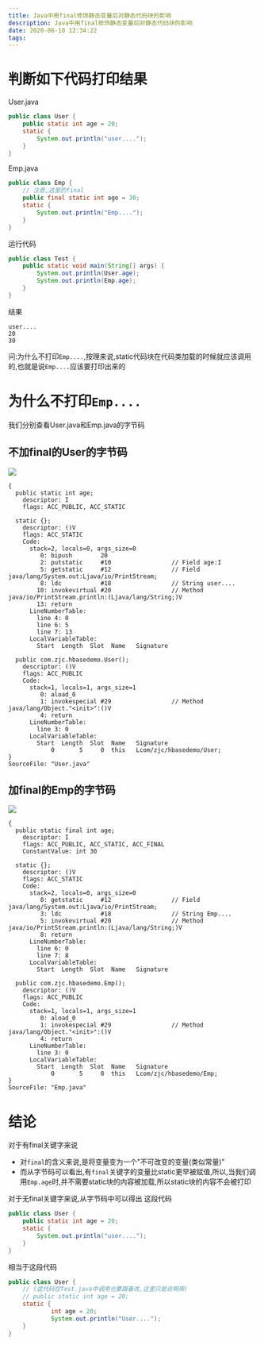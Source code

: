 ```yaml
---
title: Java中用final修饰静态变量后对静态代码块的影响
description: Java中用final修饰静态变量后对静态代码块的影响
date: 2020-06-10 12:34:22
tags:
---
```

#   判断如下代码打印结果
User.java
```JAVA
public class User {
	public static int age = 20;
	static {
		System.out.println("user....");
	}
}
```

Emp.java
```JAVA
public class Emp {
    // 注意,这里的final
	public final static int age = 30;
	static {
		System.out.println("Emp....");
	}
}
```

运行代码
```JAVA
public class Test {
	public static void main(String[] args) {
		System.out.println(User.age);
		System.out.println(Emp.age);
	}
}
```

结果
```
user....
20
30
```

问:为什么不打印`Emp....`,按理来说,static代码块在代码类加载的时候就应该调用的,也就是说`Emp....`应该要打印出来的

#   为什么不打印`Emp....`
我们分别查看User.java和Emp.java的字节码
##   不加final的User的字节码
![](../images/2020/06/20200610004.png)
```
{
  public static int age;
    descriptor: I
    flags: ACC_PUBLIC, ACC_STATIC

  static {};
    descriptor: ()V
    flags: ACC_STATIC
    Code:
      stack=2, locals=0, args_size=0
         0: bipush        20
         2: putstatic     #10                 // Field age:I
         5: getstatic     #12                 // Field java/lang/System.out:Ljava/io/PrintStream;
         8: ldc           #18                 // String user....
        10: invokevirtual #20                 // Method java/io/PrintStream.println:(Ljava/lang/String;)V
        13: return
      LineNumberTable:
        line 4: 0
        line 6: 5
        line 7: 13
      LocalVariableTable:
        Start  Length  Slot  Name   Signature

  public com.zjc.hbasedemo.User();
    descriptor: ()V
    flags: ACC_PUBLIC
    Code:
      stack=1, locals=1, args_size=1
         0: aload_0
         1: invokespecial #29                 // Method java/lang/Object."<init>":()V
         4: return
      LineNumberTable:
        line 3: 0
      LocalVariableTable:
        Start  Length  Slot  Name   Signature
            0       5     0  this   Lcom/zjc/hbasedemo/User;
}
SourceFile: "User.java"
```

##   加final的Emp的字节码
![](../images/2020/06/20200610003.png)
```
{
  public static final int age;
    descriptor: I
    flags: ACC_PUBLIC, ACC_STATIC, ACC_FINAL
    ConstantValue: int 30

  static {};
    descriptor: ()V
    flags: ACC_STATIC
    Code:
      stack=2, locals=0, args_size=0
         0: getstatic     #12                 // Field java/lang/System.out:Ljava/io/PrintStream;
         3: ldc           #18                 // String Emp....
         5: invokevirtual #20                 // Method java/io/PrintStream.println:(Ljava/lang/String;)V
         8: return
      LineNumberTable:
        line 6: 0
        line 7: 8
      LocalVariableTable:
        Start  Length  Slot  Name   Signature

  public com.zjc.hbasedemo.Emp();
    descriptor: ()V
    flags: ACC_PUBLIC
    Code:
      stack=1, locals=1, args_size=1
         0: aload_0
         1: invokespecial #29                 // Method java/lang/Object."<init>":()V
         4: return
      LineNumberTable:
        line 3: 0
      LocalVariableTable:
        Start  Length  Slot  Name   Signature
            0       5     0  this   Lcom/zjc/hbasedemo/Emp;
}
SourceFile: "Emp.java"
```

#   结论
对于有final关键字来说
+   对`final`的含义来说,是将变量变为一个"不可改变的变量(类似常量)"
+   而从字节码可以看出,有`final`关键字的变量比static更早被赋值,所以,当我们调用`Emp.age`时,并不需要static块的内容被加载,所以static块的内容不会被打印

对于无final关键字来说,从字节码中可以得出
这段代码
```JAVA
public class User {
	public static int age = 20;
	static {
		System.out.println("user....");
	}
}
```
相当于这段代码
```JAVA
public class User {
    // (这代码在Test.java中调用也要跟着改,这里只是说明用)
	// public static int age = 20;
	static {
            int age = 20;
            System.out.println("User....");
	}
}
```
